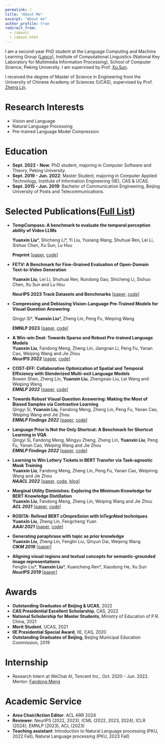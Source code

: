 ```yaml
---
permalink: /
title: "About Me"
excerpt: "About me"
author_profile: true
redirect_from: 
  - /about/
  - /about.html
---
```

I am a second-year PhD student at the Language Computing and Machine Learning Group ([Lanco](https://lancopku.github.io/)), Institute of Computational Linguistics (National Key Laboratory for Multimedia Information Processing), School of Computer Science, Peking University. I am supervised by Prof. [Xu Sun](https://xusun26.github.io/). 

I received the degree of Master of Science in Engineering from the University of Chinese Academy of Sciences (UCAS), supervised by Prof. [Zheng Lin](https://teacher.ucas.ac.cn/~0023257).

Research Interests
======
* Vision and Language
* Natural Language Processing
* Pre-trained Language Model Compression

Education
======
* **Sept. 2022 - Now**: PhD student, majoring in Computer Software and Theory, Peking University.
* **Sept. 2019 - Jun. 2022**: Master Student, majoring in Computer Applied Technology, Institute of Information Engineering (IIE), CAS & UCAS.
* **Sept. 2015 - Jun. 2019**: Bachelor of Communication Engineering, Beijing University of Posts and Telecommunications.

Selected Publications([Full List](https://scholar.google.com/citations?user=pLOm4rYAAAAJ&hl=en))
======
* **TempCompass: A benchmark to evaluate the temporal perception ability of Video LLMs**

  **Yuanxin Liu**\*, Shicheng Li*, Yi Liu, Yuxiang Wang, Shuhuai Ren, Lei Li, Sishuo Chen, Xu Sun, Lu Hou

  **Preprint** [[paper](https://arxiv.org/abs/2403.00476), [code](https://github.com/llyx97/TempCompass)]

* **FETV: A Benchmark for Fine-Grained Evaluation of Open-Domain Text-to-Video Generation**

  **Yuanxin Liu**, Lei Li, Shuhuai Ren, Rundong Gao, Shicheng Li, Sishuo Chen, Xu Sun and Lu Hou

  **NeurIPS 2023 Track Datasets and Benchmarks** [[paper](https://arxiv.org/abs/2311.01813), [code](https://github.com/llyx97/FETV)]

* **Compressing and Debiasing Vision-Language Pre-Trained Models for Visual Question Answering**

  Qingyi Si*, **Yuanxin Liu**\*, Zheng Lin, Peng Fu, Weiping Wang

  **EMNLP 2023** [[paper](https://arxiv.org/abs/2210.14558), [code](https://github.com/PhoebusSi/Compress-Robust-VQA)]

* **A Win-win Deal: Towards Sparse and Robust Pre-trained Language Models**   
  **Yuanxin Liu**, Fandong Meng, Zheng Lin, Jiangnan Li, Peng Fu, Yanan Cao, Weiping Wang and Jie Zhou   
  ***NeurIPS 2022*** [[paper](https://arxiv.org/abs/2210.05211), [code](https://github.com/llyx97/sparse-and-robust-PLM)]

* **COST-EFF: Collaborative Optimization of Spatial and Temporal Efficiency with Slenderized Multi-exit Language Models**   
  Bowen Shen, Zheng Lin, **Yuanxin Liu**, Zhengxiao Liu, Lei Wang and Weiping Wang   
  ***EMNLP 2022*** [[paper](https://arxiv.org/abs/2210.15523), [code](https://github.com/sbwww/COST-EFF)]

* **Towards Robust Visual Question Answering: Making the Most of Biased Samples via Contrastive Learning**   
  Qingyi Si, **Yuanxin Liu**, Fandong Meng, Zheng Lin, Peng Fu, Yanan Cao, Weiping Wang and Jie Zhou   
  ***EMNLP Findings 2022*** [[paper](https://arxiv.org/abs/2210.04563), [code](https://github.com/PhoebusSi/MMBS)]   

* **Language Prior Is Not the Only Shortcut: A Benchmark for Shortcut Learning in VQA**   
  Qingyi Si, Fandong Meng, Mingyu Zheng, Zheng Lin, **Yuanxin Liu**, Peng Fu, Yanan Cao, Weiping Wang and Jie Zhou   
  ***EMNLP Findings 2022*** [[paper](https://arxiv.org/abs/2210.04692), [code](https://github.com/PhoebusSi/VQA-VS)]   

* **Learning to Win Lottery Tickets in BERT Transfer via Task-agnostic Mask Training**   
  **Yuanxin Liu**, Fandong Meng, Zheng Lin, Peng Fu, Yanan Cao, Weipinng Wang and Jie Zhou   
  ***NAACL 2022*** [[paper](https://aclanthology.org/2022.naacl-main.428/), [code](https://github.com/llyx97/TAMT), [blog](https://mp.weixin.qq.com/s/Wd_IWHqJnaonilyVI3pPGA)]

* **Marginal Utility Diminishes: Exploring the Minimum Knowledge for BERT Knowledge Distillation**   
  **Yuanxin Liu**, Fandong Meng, Zheng Lin, Weiping Wang and Jie Zhou   
  ***ACL 2021*** [[paper](https://aclanthology.org/2021.acl-long.228/), [code](https://github.com/llyx97/Marginal-Utility-Diminishes)]

* **ROSITA: Refined BERT cOmpreSsion with InTegrAted techniques**   
  **Yuanxin Liu**, Zheng Lin, Fengcheng Yuan   
  ***AAAI 2021*** [[paper](https://arxiv.org/abs/2103.11367), [code](https://github.com/llyx97/Rosita)]

* **Generating paraphrase with topic as prior knowledge**   
  **Yuanxin Liu**, Zheng Lin, Fenglin Liu, Qinyun Dai, Weiping Wang   
  ***CIKM 2019*** [[paper](https://dl.acm.org/doi/10.1145/3357384.3358102)]

* **Aligning visual regions and textual concepts for semantic-grounded image representations**   
  Fenglin Liu\*, **Yuanxin Liu**\*, Xuancheng Ren\*, Xiaodong He, Xu Sun   
  ***NeurIPS 2019*** [[paper](https://papers.nips.cc/paper/2019/hash/9fe77ac7060e716f2d42631d156825c0-Abstract.html)]

Awards
======
* **Outstanding Graduates of Beijing & UCAS**, 2022
* **CAS Presidential Excellent Scholarship**, CAS, 2022
* **National Scholarship for Master Students**, Ministry of Education of P.R. China, 2021
* **Merit Student**, UCAS, 2021
* **IIE Presidential Special Award**, IIE, CAS, 2020
* **Outstanding Graduates of Beijing**, Beijing Municipal Education Commission, 2019

Internship
======
* Research Intern at WeChat AI, Tencent Inc., Oct. 2020 - Jun. 2022. Mentor: [Fandong Meng](https://fandongmeng.github.io/)

Academic Service
======
* **Area Chair/Action Editor**: ACL ARR 2024
* **Reviewer**: NeurIPS (2022, 2023), ICML (2022, 2023, 2024), ICLR (2024), EMNLP (2023), ACL (2023)
* **Teaching assistant**: Introduction to Natural Language processing (PKU, 2022 Fall), Natural Language processing (PKU, 2023 Fall)
